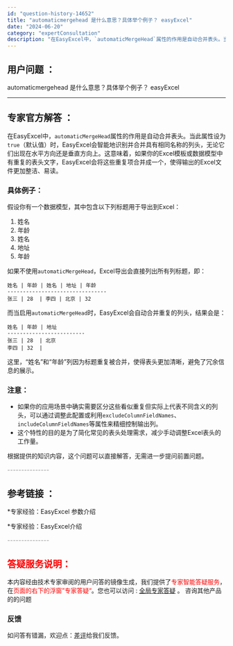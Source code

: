```yaml
---
id: "question-history-14652"
title: "automaticmergehead 是什么意思？具体举个例子？ easyExcel"
date: "2024-06-20"
category: "expertConsultation"
description: "在EasyExcel中，`automaticMergeHead`属性的作用是自动合并表头。当此属性设为`true`（默认值）时，EasyExcel会智能地识别并合并具有相同名称的列头，无论它们出现在水平方向还是垂直方向上。这意味着，如果你的Excel模板或数据模型中有重复的表头文字，EasyExce"
---
```


## 用户问题 ： 
 automaticmergehead 是什么意思？具体举个例子？ easyExcel 

---------------
## 专家官方解答 ：

在EasyExcel中，`automaticMergeHead`属性的作用是自动合并表头。当此属性设为`true`（默认值）时，EasyExcel会智能地识别并合并具有相同名称的列头，无论它们出现在水平方向还是垂直方向上。这意味着，如果你的Excel模板或数据模型中有重复的表头文字，EasyExcel会将这些重复项合并成一个，使得输出的Excel文件更加整洁、易读。

### 具体例子：

假设你有一个数据模型，其中包含以下列标题用于导出到Excel：

1. 姓名
2. 年龄
3. 姓名
4. 地址
5. 年龄

如果不使用`automaticMergeHead`，Excel导出会直接列出所有列标题，即：

```
姓名 | 年龄 | 姓名 | 地址 | 年龄
--------------------------------
张三 | 28  | 李四 | 北京 | 32
```

而当启用`automaticMergeHead`时，EasyExcel会自动合并重复的列头，结果会是：

```
姓名 | 年龄 | 地址
-------------------------
张三 | 28  | 北京
李四 | 32  | 
```

这里，“姓名”和“年龄”列因为标题重复被合并，使得表头更加清晰，避免了冗余信息的展示。

### 注意：

- 如果你的应用场景中确实需要区分这些看似重复但实际上代表不同含义的列头，可以通过调整此配置或利用`excludeColumnFieldNames`、`includeColumnFieldNames`等属性来精细控制输出列。
- 这个特性的目的是为了简化常见的表头处理需求，减少手动调整Excel表头的工作量。

根据提供的知识内容，这个问题可以直接解答，无需进一步提问前置问题。


<font color="#949494">---------------</font> 


## 参考链接 ：

*专家经验：EasyExcel 参数介绍 
 
 *专家经验：EasyExcel介绍 


 <font color="#949494">---------------</font> 
 


## <font color="#FF0000">答疑服务说明：</font> 

本内容经由技术专家审阅的用户问答的镜像生成，我们提供了<font color="#FF0000">专家智能答疑服务</font>，在<font color="#FF0000">页面的右下的浮窗”专家答疑“</font>。您也可以访问 : [全局专家答疑](https://answer.opensource.alibaba.com/docs/intro) 。 咨询其他产品的的问题

### 反馈
如问答有错漏，欢迎点：[差评](https://ai.nacos.io/user/feedbackByEnhancerGradePOJOID?enhancerGradePOJOId=15766)给我们反馈。
